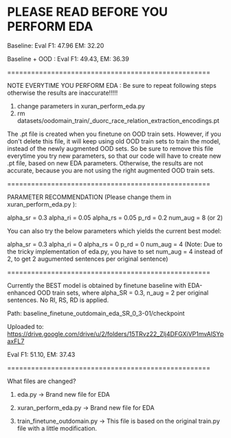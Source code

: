 PLEASE READ BEFORE YOU PERFORM EDA
===================================================

Baseline: Eval F1: 47.96   EM: 32.20


Baseline + OOD : Eval F1: 49.43, EM: 36.39

===================================================

NOTE EVERYTIME YOU PERFORM EDA :  Be sure to repeat following steps otherwise the results are inaccurate!!!!!

1. change parameters in xuran_perform_eda.py
2. rm datasets/oodomain_train/_duorc_race_relation_extraction_encodings.pt


The .pt file is created when you finetune on OOD train sets. However, if you don't delete this file, it will keep using old OOD train sets to train the model, instead of the newly augmented OOD sets. So be sure to remove this file everytime you try new parameters, so that our code will have to create new .pt file, based on new EDA parameters. Otherwise, the results are not accurate, because you are not using the right augmented OOD train sets.


===================================================

PARAMETER RECOMMENDATION (Please change them in xuran_perform_eda.py ):

alpha_sr = 0.3
alpha_ri = 0.05
alpha_rs = 0.05
p_rd = 0.2
num_aug = 8 (or 2)

You can also try the below parameters which yields the current best model:

alpha_sr = 0.3
alpha_ri = 0
alpha_rs = 0
p_rd = 0
num_aug = 4  (Note: Due to the tricky implementation of eda.py, you have to set num_aug = 4 instead of 2, to get 2 augumented sentences per original sentence)

===================================================

Currently the BEST model is obtained by finetune baseline with EDA-enhanced OOD train sets, where alpha_SR = 0.3, n_aug = 2 per original sentences. No RI, RS, RD is applied. 

Path: baseline_finetune_outdomain_eda_SR_0_3-01/checkpoint

Uploaded to: https://drive.google.com/drive/u/2/folders/15TRvz22_Zlj4DFGXiVP1mvAlSYpaxFL7


Eval F1: 51.10, EM: 37.43

===================================================

What files are changed?

1. eda.py  -> Brand new file for EDA

2. xuran_perform_eda.py -> Brand new file for EDA

3. train_finetune_outdomain.py  -> This file is based on the original train.py file with a little modification. 

